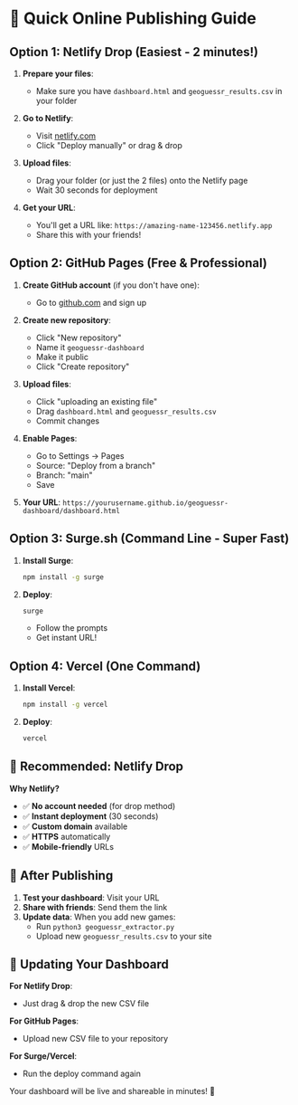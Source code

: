 # 🚀 Quick Online Publishing Guide

## Option 1: Netlify Drop (Easiest - 2 minutes!)

1. **Prepare your files**:
   - Make sure you have `dashboard.html` and `geoguessr_results.csv` in your folder

2. **Go to Netlify**:
   - Visit [netlify.com](https://netlify.com)
   - Click "Deploy manually" or drag & drop

3. **Upload files**:
   - Drag your folder (or just the 2 files) onto the Netlify page
   - Wait 30 seconds for deployment

4. **Get your URL**:
   - You'll get a URL like: `https://amazing-name-123456.netlify.app`
   - Share this with your friends!

## Option 2: GitHub Pages (Free & Professional)

1. **Create GitHub account** (if you don't have one):
   - Go to [github.com](https://github.com) and sign up

2. **Create new repository**:
   - Click "New repository"
   - Name it `geoguessr-dashboard`
   - Make it public
   - Click "Create repository"

3. **Upload files**:
   - Click "uploading an existing file"
   - Drag `dashboard.html` and `geoguessr_results.csv`
   - Commit changes

4. **Enable Pages**:
   - Go to Settings → Pages
   - Source: "Deploy from a branch"
   - Branch: "main"
   - Save

5. **Your URL**: `https://yourusername.github.io/geoguessr-dashboard/dashboard.html`

## Option 3: Surge.sh (Command Line - Super Fast)

1. **Install Surge**:
   ```bash
   npm install -g surge
   ```

2. **Deploy**:
   ```bash
   surge
   ```
   - Follow the prompts
   - Get instant URL!

## Option 4: Vercel (One Command)

1. **Install Vercel**:
   ```bash
   npm install -g vercel
   ```

2. **Deploy**:
   ```bash
   vercel
   ```

## 🎯 Recommended: Netlify Drop

**Why Netlify?**
- ✅ **No account needed** (for drop method)
- ✅ **Instant deployment** (30 seconds)
- ✅ **Custom domain** available
- ✅ **HTTPS** automatically
- ✅ **Mobile-friendly** URLs

## 📱 After Publishing

1. **Test your dashboard**: Visit your URL
2. **Share with friends**: Send them the link
3. **Update data**: When you add new games:
   - Run `python3 geoguessr_extractor.py`
   - Upload new `geoguessr_results.csv` to your site

## 🔄 Updating Your Dashboard

**For Netlify Drop**:
- Just drag & drop the new CSV file

**For GitHub Pages**:
- Upload new CSV file to your repository

**For Surge/Vercel**:
- Run the deploy command again

Your dashboard will be live and shareable in minutes! 🎉
